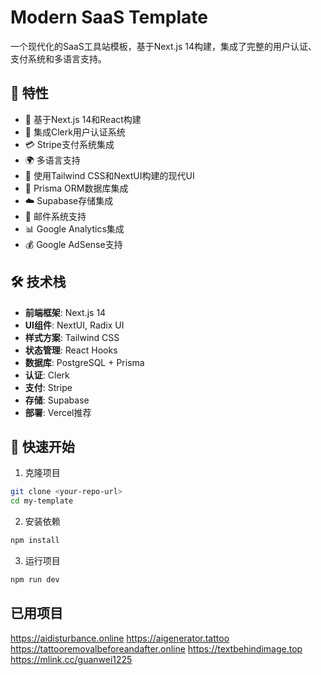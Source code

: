 # Modern SaaS Template

一个现代化的SaaS工具站模板，基于Next.js 14构建，集成了完整的用户认证、支付系统和多语言支持。

## 🌟 特性

- 🚀 基于Next.js 14和React构建
- 🔐 集成Clerk用户认证系统
- 💳 Stripe支付系统集成
- 🌍 多语言支持
- 🎨 使用Tailwind CSS和NextUI构建的现代UI
- 🔄 Prisma ORM数据库集成
- ☁️ Supabase存储集成
- 📧 邮件系统支持
- 📊 Google Analytics集成
- 💰 Google AdSense支持

## 🛠️ 技术栈

- **前端框架**: Next.js 14
- **UI组件**: NextUI, Radix UI
- **样式方案**: Tailwind CSS
- **状态管理**: React Hooks
- **数据库**: PostgreSQL + Prisma
- **认证**: Clerk
- **支付**: Stripe
- **存储**: Supabase
- **部署**: Vercel推荐

## 🚀 快速开始

1. 克隆项目
```bash
git clone <your-repo-url>
cd my-template
```

2. 安装依赖
```bash
npm install
```

3. 运行项目
```bash
npm run dev
```

## 已用项目
https://aidisturbance.online
https://aigenerator.tattoo
https://tattooremovalbeforeandafter.online
https://textbehindimage.top 
https://mlink.cc/guanwei1225
